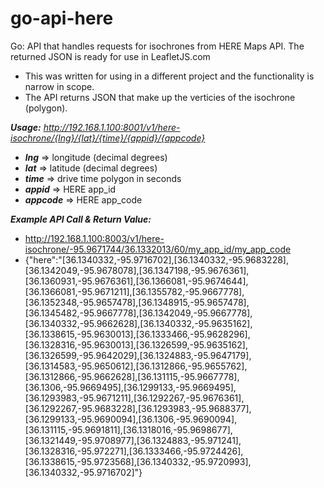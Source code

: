 # go-api-here

Go: API that handles requests for isochrones from HERE Maps API.  The returned JSON is ready for use in LeafletJS.com

- This was written for using in a different project and the functionality is narrow in scope.
- The API returns JSON that make up the verticies of the isochrone (polygon).

__*Usage:*__ *http://192.168.1.100:8001/v1/here-isochrone/{lng}/{lat}/{time}/{appid}/{appcode}*

- __*lng*__ => longitude (decimal degrees)
- __*lat*__ => latitude (decimal degrees)
- __*time*__ => drive time polygon in seconds
- __*appid*__ => HERE app_id
- __*appcode*__ => HERE app_code


__*Example API Call & Return Value:*__

-   http://192.168.1.100:8003/v1/here-isochrone/-95.9671744/36.1332013/60/my_app_id/my_app_code
-   {"here":"[36.1340332,-95.9716702],[36.1340332,-95.9683228],[36.1342049,-95.9678078],[36.1347198,-95.9676361],[36.1360931,-95.9676361],[36.1366081,-95.9674644],[36.1366081,-95.9671211],[36.1355782,-95.9667778],[36.1352348,-95.9657478],[36.1348915,-95.9657478],[36.1345482,-95.9667778],[36.1342049,-95.9667778],[36.1340332,-95.9662628],[36.1340332,-95.9635162],[36.1338615,-95.9630013],[36.1333466,-95.9628296],[36.1328316,-95.9630013],[36.1326599,-95.9635162],[36.1326599,-95.9642029],[36.1324883,-95.9647179],[36.1314583,-95.9650612],[36.1312866,-95.9655762],[36.1312866,-95.9662628],[36.131115,-95.9667778],[36.1306,-95.9669495],[36.1299133,-95.9669495],[36.1293983,-95.9671211],[36.1292267,-95.9676361],[36.1292267,-95.9683228],[36.1293983,-95.9688377],[36.1299133,-95.9690094],[36.1306,-95.9690094],[36.131115,-95.9691811],[36.1318016,-95.9698677],[36.1321449,-95.9708977],[36.1324883,-95.971241],[36.1328316,-95.972271],[36.1333466,-95.9724426],[36.1338615,-95.9723568],[36.1340332,-95.9720993],[36.1340332,-95.9716702]"}